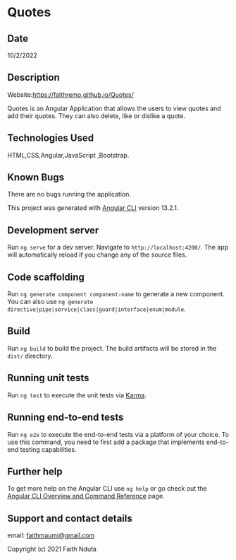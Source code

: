 # Quotes

## Date
10/2/2022

## Description
Website:https://faithremo.github.io/Quotes/

Quotes is an Angular Application that allows the users to view quotes and add their quotes. They can also delete, like or dislike a quote.

## Technologies Used

HTML,CSS,Angular,JavaScript ,Bootstrap.

## Known Bugs

There are no bugs running the application.


This project was generated with [Angular CLI](https://github.com/angular/angular-cli) version 13.2.1.

## Development server

Run `ng serve` for a dev server. Navigate to `http://localhost:4200/`. The app will automatically reload if you change any of the source files.

## Code scaffolding

Run `ng generate component component-name` to generate a new component. You can also use `ng generate directive|pipe|service|class|guard|interface|enum|module`.

## Build

Run `ng build` to build the project. The build artifacts will be stored in the `dist/` directory.

## Running unit tests

Run `ng test` to execute the unit tests via [Karma](https://karma-runner.github.io).

## Running end-to-end tests

Run `ng e2e` to execute the end-to-end tests via a platform of your choice. To use this command, you need to first add a package that implements end-to-end testing capabilities.

## Further help

To get more help on the Angular CLI use `ng help` or go check out the [Angular CLI Overview and Command Reference](https://angular.io/cli) page.

## Support and contact details

email: faithmaumi@gmail.com 

Copyright (c) 2021 Faith Nduta
